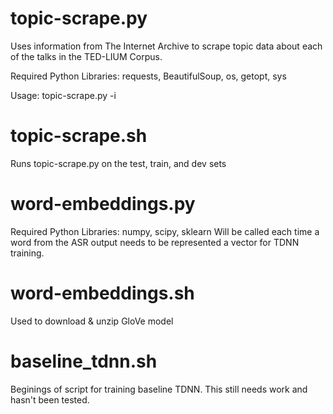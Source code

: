 # topic-scrape.py

Uses information from The Internet Archive to scrape topic data about each of the talks in the TED-LIUM Corpus.

Required Python Libraries: requests, BeautifulSoup, os, getopt, sys

Usage: topic-scrape.py -i <inputDirectory>

# topic-scrape.sh

Runs topic-scrape.py on the test, train, and dev sets

# word-embeddings.py

Required Python Libraries: numpy, scipy, sklearn
Will be called each time a word from the ASR output needs to be represented a vector for TDNN training.

# word-embeddings.sh

Used to download & unzip GloVe model

# baseline_tdnn.sh

Beginings of script for training baseline TDNN. This still needs work and hasn't been tested.
